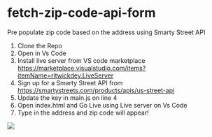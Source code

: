 # fetch-zip-code-api-form
Pre populate zip code based on the address using Smarty Street API 

1. Clone the Repo
2. Open in Vs Code
3. Install live server from VS code marketplace https://marketplace.visualstudio.com/items?itemName=ritwickdey.LiveServer
4. Sign up for a Smarty Street API from https://smartystreets.com/products/apis/us-street-api
5. Update the key in main.js on line 4
6. Open index.html and Go Live using Live server on Vs Code
7. Type in the address and zip code will appear!

<image src="zip-code-api.png"/>
